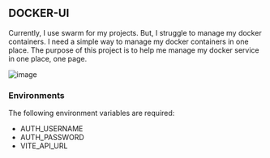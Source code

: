 ## DOCKER-UI

Currently, I use swarm for my projects. But, I struggle to manage my docker containers. I need a simple way to manage my docker containers in one place.
The purpose of this project is to help me manage my docker service in one place, one page.

![image](https://github.com/user-attachments/assets/9c1a916d-ab52-4c7e-af12-0703c063f2fd)

### Environments

The following environment variables are required:

- AUTH_USERNAME
- AUTH_PASSWORD
- VITE_API_URL
